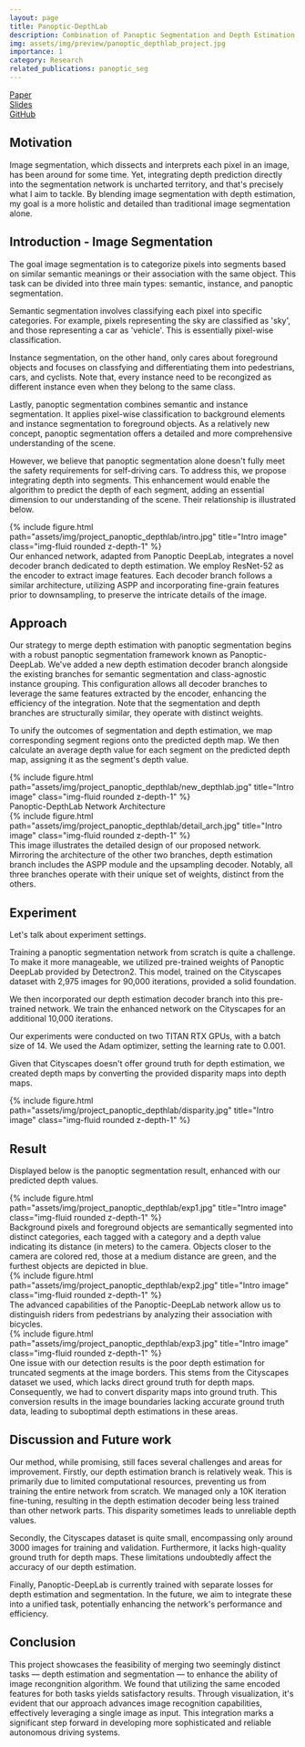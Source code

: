```yaml
---
layout: page
title: Panoptic-DepthLab
description: Combination of Panoptic Segmentation and Depth Estimation
img: assets/img/preview/panoptic_depthlab_project.jpg
importance: 1
category: Research
related_publications: panoptic_seg
---
```


<!-- hyperlink icon  -->
<div class="row">
    <div class="col-sm mt-3 mt-md-0 text-center">
        <div class="icon-with-text">
            <a href="{{ 'CVGIP_DepthLab_paper.pdf' | prepend: 'assets/pdf/' | relative_url}}" target="_blank" rel="noopener noreferrer">
            <span class="icon-text h3">Paper</span>
            <i class="fa-solid fa-file-pdf h3"></i></a>
        </div>
    </div>
    <div class="col-sm mt-3 mt-md-0 text-center">
        <div class="icon-with-text">
            <a href="{{ 'CVGIP_DepthLab_ppt.pdf' | prepend: 'assets/pdf/' | relative_url}}" target="_blank" rel="noopener noreferrer">
            <span class="icon-text h3">Slides</span>
            <i class="fa-solid fa-file-pdf h3"></i></a>
        </div>
    </div>
    <div class="col-sm mt-3 mt-md-0 text-center">
        <div class="icon-with-text">
            <a href="https://github.com/KenYu910645/detectron2/tree/main/projects/Panoptic-DepthLab" target="_blank" rel="noopener noreferrer">
            <span class="icon-text h3">GitHub</span>
            <i class="fa-brands fa-github h3"></i></a>
        </div>
    </div>
</div>

## Motivation

Image segmentation, which dissects and interprets each pixel in an image, has been around for some time. Yet, integrating depth prediction directly into the segmentation network is uncharted territory, and that's precisely what I aim to tackle. By blending image segmentation with depth estimation, my goal is a more holistic and detailed than traditional image segmentation alone.

## Introduction - Image Segmentation

The goal image segmentation is to categorize pixels into segments based on similar semantic meanings or their association with the same object. This task can be divided into three main types: semantic, instance, and panoptic segmentation.

Semantic segmentation involves classifying each pixel into specific categories. For example, pixels representing the sky are classified as 'sky', and those representing a car as 'vehicle'. This is essentially pixel-wise classification.

Instance segmentation, on the other hand, only cares about foreground objects and focuses on classfying and differentiating them into pedestrians, cars, and cyclists. Note that, every instance need to be recongized as different instance even when they belong to the same class.

Lastly, panoptic segmentation combines semantic and instance segmentation. It applies pixel-wise classification to background elements and instance segmentation to foreground objects. As a relatively new concept, panoptic segmentation offers a detailed and more comprehensive understanding of the scene.

However, we believe that panoptic segmentation alone doesn't fully meet the safety requirements for self-driving cars. To address this, we propose integrating depth into segments. This enhancement would enable the algorithm to predict the depth of each segment, adding an essential dimension to our understanding of the scene. Their relationship is illustrated below.

<div class="row">
    <div class="col-sm mt-3 mt-md-0">
        {% include figure.html path="assets/img/project_panoptic_depthlab/intro.jpg" title="Intro image" class="img-fluid rounded z-depth-1" %}
    </div>
</div>
<div class="caption">
    Our enhanced network, adapted from Panoptic DeepLab, integrates a novel decoder branch dedicated to depth estimation. We employ ResNet-52 as the encoder to extract image features. Each decoder branch follows a similar architecture, utilizing ASPP and incorporating fine-grain features prior to downsampling, to preserve the intricate details of the image.
</div>

## Approach

Our strategy to merge depth estimation with panoptic segmentation begins with a robust panoptic segmentation framework known as Panoptic-DeepLab. We've added a new depth estimation decoder branch alongside the existing branches for semantic segmentation and class-agnostic instance grouping. This configuration allows all decoder branches to leverage the same features extracted by the encoder, enhancing the efficiency of the integration. Note that the segmentation and depth branches are structurally similar, they operate with distinct weights.

To unify the outcomes of segmentation and depth estimation, we map corresponding segment regions onto the predicted depth map. We then calculate an average depth value for each segment on the predicted depth map, assigning it as the segment's depth value.

<div class="row">
    <div class="col-sm mt-3 mt-md-0">
        {% include figure.html path="assets/img/project_panoptic_depthlab/new_depthlab.jpg" title="Intro image" class="img-fluid rounded z-depth-1" %}
    </div>
</div>
<div class="caption">
    Panoptic-DepthLab Network Architecture 
</div>

<div class="row">
    <div class="col-sm mt-3 mt-md-0">
        {% include figure.html path="assets/img/project_panoptic_depthlab/detail_arch.jpg" title="Intro image" class="img-fluid rounded z-depth-1" %}
    </div>
</div>
<div class="caption">
    This image illustrates the detailed design of our proposed network. Mirroring the architecture of the other two branches, depth estimation branch includes the ASPP module and the upsampling decoder. Notably, all three branches operate with their unique set of weights, distinct from the others.
</div>

## Experiment 

Let's talk about experiment settings. 

Training a panoptic segmentation network from scratch is quite a challenge. To make it more manageable, we utilized pre-trained weights of Panoptic DeepLab provided by Detectron2. This model, trained on the Cityscapes dataset with 2,975 images for 90,000 iterations, provided a solid foundation.

We then incorporated our depth estimation decoder branch into this pre-trained network. We train the enhanced network on the Cityscapes for an additional 10,000 iterations.

Our experiments were conducted on two TITAN RTX GPUs, with a batch size of 14. We used the Adam optimizer, setting the learning rate to 0.001.

Given that Cityscapes doesn't offer ground truth for depth estimation, we created depth maps by converting the provided disparity maps into depth maps.

<div class="row">
    <div class="col-sm mt-3 mt-md-0">
        {% include figure.html path="assets/img/project_panoptic_depthlab/disparity.jpg" title="Intro image" class="img-fluid rounded z-depth-1" %}
    </div>
</div>

## Result 

Displayed below is the panoptic segmentation result, enhanced with our predicted depth values.

<div class="row">
    <div class="col-sm mt-3 mt-md-0">
        {% include figure.html path="assets/img/project_panoptic_depthlab/exp1.jpg" title="Intro image" class="img-fluid rounded z-depth-1" %}
    </div>
</div>
<div class="caption">
    Background pixels and foreground objects are semantically segmented into distinct categories, each tagged with a category and a depth value indicating its distance (in meters) to the camera. Objects closer to the camera are colored red, those at a medium distance are green, and the furthest objects are depicted in blue.
</div>

<div class="row">
    <div class="col-sm mt-3 mt-md-0">
        {% include figure.html path="assets/img/project_panoptic_depthlab/exp2.jpg" title="Intro image" class="img-fluid rounded z-depth-1" %}
    </div>
</div>
<div class="caption">
    The advanced capabilities of the Panoptic-DeepLab network allow us to distinguish riders from pedestrians by analyzing their association with bicycles.
</div>

<div class="row">
    <div class="col-sm mt-3 mt-md-0">
        {% include figure.html path="assets/img/project_panoptic_depthlab/exp3.jpg" title="Intro image" class="img-fluid rounded z-depth-1" %}
    </div>
</div>
<div class="caption">
    One issue with our detection results is the poor depth estimation for truncated segments at the image borders. This stems from the Cityscapes dataset we used, which lacks direct ground truth for depth maps. Consequently, we had to convert disparity maps into ground truth. This conversion results in the image boundaries lacking accurate ground truth data, leading to suboptimal depth estimations in these areas.
</div>

## Discussion and Future work
Our method, while promising, still faces several challenges and areas for improvement. Firstly, our depth estimation branch is relatively weak. This is primarily due to limited computational resources, preventing us from training the entire network from scratch. We managed only a 10K iteration fine-tuning, resulting in the depth estimation decoder being less trained than other network parts. This disparity sometimes leads to unreliable depth values.

Secondly, the Cityscapes dataset is quite small, encompassing only around 3000 images for training and validation. Furthermore, it lacks high-quality ground truth for depth maps. These limitations undoubtedly affect the accuracy of our depth estimation.

Finally, Panoptic-DeepLab is currently trained with separate losses for depth estimation and segmentation. In the future, we aim to integrate these into a unified task, potentially enhancing the network's performance and efficiency.

## Conclusion
This project showcases the feasibility of merging two seemingly distinct tasks — depth estimation and segmentation — to enhance the ability of image recongnition algorithm. We found that utilizing the same encoded features for both tasks yields satisfactory results. Through visualization, it's evident that our approach advances image recognition capabilities, effectively leveraging a single image as input. This integration marks a significant step forward in developing more sophisticated and reliable autonomous driving systems.